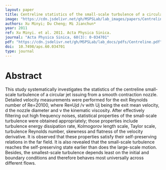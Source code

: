 ```yaml
---
layout: paper
title: Centreline statistics of the small-scale turbulence of a circular jet and their dependence on high frequency noise
image: "https://cdn.jsdelivr.net/gh/MSPSLab/lab_images/papers/Centreline-statistics.png"
authors: Xu Minyi; Du Cheng; Mi Jianchun*
year: 2011
ref: Xu Minyi. et al. 2011. Acta Physica Sinica.
journal: "Acta Physica Sinica, 60(3): 0-034701"
pdf: "https://cdn.jsdelivr.net/gh/MSPSLab/lab_docs/pdfs/Centreline.pdf"
doi:  10.7498/aps.60.034701
type: journal
---
```


# Abstract

This study systematically investigates the statistics of the centreline small-scale turbulence of a circular jet issuing from a smooth contraction nozzle. Detailed velocity measurements were performed for the exit Reynolds number of Re=20100, where Re≡Ujd /ν with Uj being the exit mean velocity, d the nozzle diameter and ν the kinematic viscosity. After effectively filtering out high frequency noises, statistical properties of the small-scale turbulence were obtained appropriately; those properties include turbulence energy dissipation rate, Kolmogorov length scale, Taylor scale, turbulence Reynolds number, skewness and flatness of the velocity derivative. It is observed that these properties satisfy their self-preserving relations in the far field. It is also revealed that the small-scale turbulence reaches the self-preserving state earlier than does the large-scale motion. Besides, the smallest-scale turbulence depends least on the initial and boundary conditions and therefore behaves most universally across different flows.
